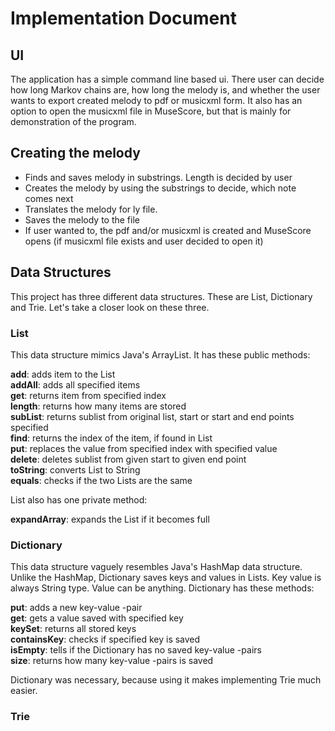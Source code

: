# Implementation Document

## UI

The application has a simple command line based ui. There user can decide how long Markov chains are, how long the melody is, and whether the user wants to 
export created melody to pdf or musicxml form. It also has an option to open the musicxml file in MuseScore, but that is mainly for demonstration of the program.

## Creating the melody

* Finds and saves melody in substrings. Length is decided by user
* Creates the melody by using the substrings to decide, which note comes next
* Translates the melody for ly file.
* Saves the melody to the file
* If user wanted to, the pdf and/or musicxml is created and MuseScore opens (if musicxml file exists and user decided to open it)

## Data Structures

This project has three different data structures. These are List, Dictionary and Trie. Let's take a closer look on these three.

### List

This data structure mimics Java's ArrayList. It has these public methods:

   **add**: adds item to the List  
   **addAll**: adds all specified items  
   **get**: returns item from specified index  
   **length**: returns how many items are stored  
   **subList**: returns sublist from original list, start or start and end points specified  
   **find**: returns the index of the item, if found in List  
   **put**: replaces the value from specified index with specified value  
   **delete**: deletes sublist from given start to given end point  
   **toString**: converts List to String  
   **equals**: checks if the two Lists are the same  
   
List also has one private method:

   **expandArray**: expands the List if it becomes full

### Dictionary

This data structure vaguely resembles Java's HashMap data structure. Unlike the HashMap, Dictionary saves keys and values in Lists. Key value is always String type. Value can be anything. Dictionary has these methods:

   **put**: adds a new key-value -pair  
   **get**: gets a value saved with specified key  
   **keySet**: returns all stored keys  
   **containsKey**: checks if specified key is saved  
   **isEmpty**: tells if the Dictionary has no saved key-value -pairs  
   **size**: returns how many key-value -pairs is saved  
   
Dictionary was necessary, because using it makes implementing Trie much easier.

### Trie
